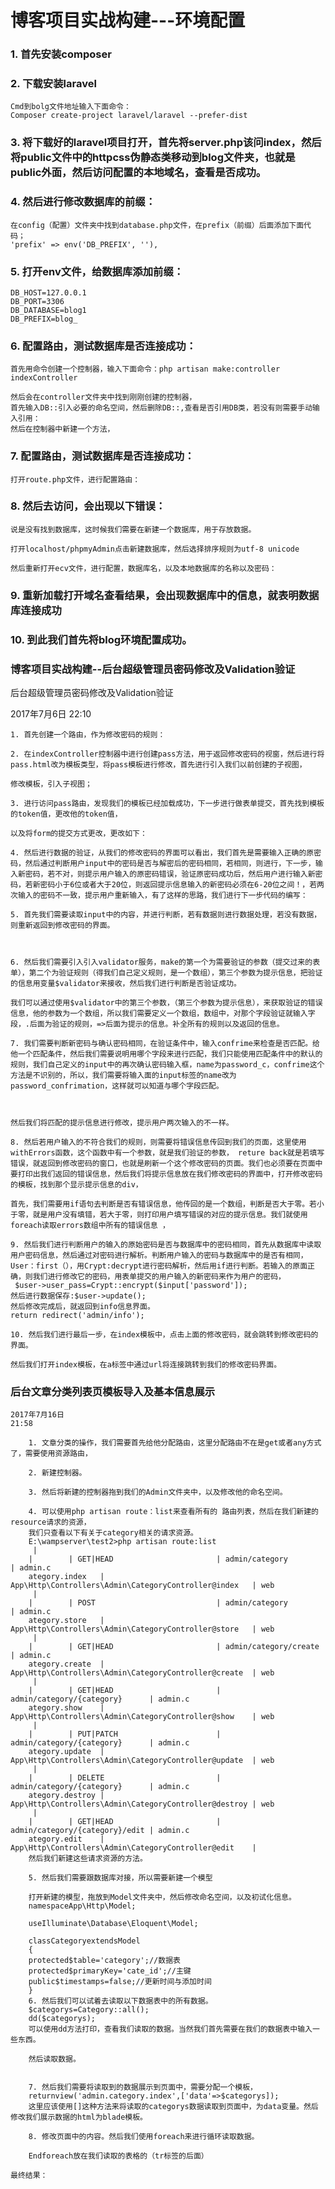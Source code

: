 # 博客项目实战构建---环境配置


###  	1. 首先安装composer
###  	2. 下载安装laravel
	Cmd到bolg文件地址输入下面命令：
	Composer create-project laravel/laravel --prefer-dist
###  3. 将下载好的laravel项目打开，首先将server.php该问index，然后将public文件中的httpcss伪静态类移动到blog文件夹，也就是public外面，然后访问配置的本地域名，查看是否成功。
###  	4. 然后进行修改数据库的前缀：
	在config（配置）文件夹中找到database.php文件，在prefix（前缀）后面添加下面代码；
	'prefix' => env('DB_PREFIX', ''),
###  	5. 打开env文件，给数据库添加前缀：
	DB_HOST=127.0.0.1
    DB_PORT=3306
    DB_DATABASE=blog1
    DB_PREFIX=blog_
###  	6. 配置路由，测试数据库是否连接成功：
	首先用命令创建一个控制器，输入下面命令：php artisan make:controller indexController

	然后会在controller文件夹中找到刚刚创建的控制器，
	首先输入DB::引入必要的命名空间，然后删除DB::,查看是否引用DB类，若没有则需要手动输入引用：
    然后在控制器中新建一个方法，

###  	7. 配置路由，测试数据库是否连接成功：
	打开route.php文件，进行配置路由：

###  	8. 然后去访问，会出现以下错误：

	说是没有找到数据库，这时候我们需要在新建一个数据库，用于存放数据。

	打开localhost/phpmyAdmin点击新建数据库，然后选择排序规则为utf-8 unicode

	然后重新打开ecv文件，进行配置，数据库名，以及本地数据库的名称以及密码：


###  	9. 重新加载打开域名查看结果，会出现数据库中的信息，就表明数据库连接成功

###  	10. 到此我们首先将blog环境配置成功。


### 博客项目实战构建--后台超级管理员密码修改及Validation验证
后台超级管理员密码修改及Validation验证

2017年7月6日
22:10

	1. 首先创建一个路由，作为修改密码的规则：

	2. 在indexController控制器中进行创建pass方法，用于返回修改密码的视窗，然后进行将pass.html改为模板类型，将pass模板进行修改，首先进行引入我们以前创建的子视图，

	修改模板，引入子视图；

	3. 进行访问pass路由，发现我们的模板已经加载成功，下一步进行做表单提交，首先找到模板的token值，更改他的token值，

	以及将form的提交方式更改，更改如下：

	4. 然后进行数据的验证，从我们的修改密码的界面可以看出，我们首先是需要输入正确的原密码，然后通过判断用户input中的密码是否与解密后的密码相同，若相同，则进行，下一步，输入新密码，若不对，则提示用户输入的原密码错误，验证原密码成功后，然后用户进行输入新密码，若新密码小于6位或者大于20位，则返回提示信息输入的新密码必须在6-20位之间！，若两次输入的密码不一致，提示用户重新输入，有了这样的思路，我们进行下一步代码的编写：

	5. 首先我们需要读取input中的内容，并进行判断，若有数据则进行数据处理，若没有数据，则重新返回到修改密码的界面。



	6. 然后我们需要引入引入validator服务，make的第一个为需要验证的参数（提交过来的表单），第二个为验证规则（得我们自己定义规则，是一个数组），第三个参数为提示信息，把验证的信息用变量$validator来接收，然后我们进行判断是否验证成功。

	我们可以通过使用$validator中的第三个参数，（第三个参数为提示信息），来获取验证的错误信息，他的参数为一个数组，所以我们需要定义一个数组，数组中，对那个字段验证就输入字段，.后面为验证的规则，=>后面为提示的信息。补全所有的规则以及返回的信息。

	7. 我们需要判断新密码与确认密码相同，在验证条件中，输入confrime来检查是否匹配。给他一个匹配条件，然后我们需要说明用哪个字段来进行匹配，我们只能使用匹配条件中的默认的规则，我们自己定义的input中的再次确认密码输入框，name为password_c，confrime这个方法是不识别的，所以，我们需要将输入面的input标签的name改为password_confrimation，这样就可以知道与哪个字段匹配。



	然后我们将匹配的提示信息进行修改，提示用户两次输入的不一样。

	8. 然后若用户输入的不符合我们的规则，则需要将错误信息传回到我们的页面，这里使用withErrors函数，这个函数中有一个参数，就是我们验证的参数， reture back就是若填写错误，就返回到修改密码的窗口，也就是刷新一个这个修改密码的页面。我们也必须要在页面中要打印出我们返回的错误信息，然后我们将提示信息放在我们修改密码的界面中，打开修改密码的模板，找到那个显示提示信息的div，

	首先，我们需要用if语句去判断是否有错误信息，他传回的是一个数组，判断是否大于零。若小于零，就是用户没有填错，若大于零，则打印用户填写错误的对应的提示信息。我们就使用foreach读取errors数组中所有的错误信息 ，

	9. 然后我们进行判断用户的输入的原始密码是否与数据库中的密码相同，首先从数据库中读取用户密码信息，然后通过对密码进行解析。判断用户输入的密码与数据库中的是否有相同，User：first（），用Crypt:decrypt进行密码解析，然后用if进行判断。若输入的原面正确，则我们进行修改它的密码，用表单提交的用户输入的新密码来作为用户的密码，
	 $user->user_pass=Crypt::encrypt($input['password']);
	然后进行数据保存:$user->update();
	然后修改完成后，就返回到info信息界面。
	return redirect('admin/info');

	10. 然后我们进行最后一步，在index模板中，点击上面的修改密码，就会跳转到修改密码的界面。

	然后我们打开index模板，在a标签中通过url将连接跳转到我们的修改密码界面。
### 后台文章分类列表页模板导入及基本信息展示

    2017年7月16日
    21:58

    	1. 文章分类的操作，我们需要首先给他分配路由，这里分配路由不在是get或者any方式了，需要使用资源路由，

    	2. 新建控制器。

    	3. 然后将新建的控制器拖到我们的Admin文件夹中，以及修改他的命名空间。

    	4. 可以使用php artisan route：list来查看所有的 路由列表，然后在我们新建的 resource请求的资源，
    	我们只查看以下有关于category相关的请求资源。
    	E:\wampserver\test2>php artisan route:list
    	 |
    	|        | GET|HEAD                       | admin/category                 | admin.c
    	ategory.index   | App\Http\Controllers\Admin\CategoryController@index   | web
    	 |
    	|        | POST                           | admin/category                 | admin.c
    	ategory.store   | App\Http\Controllers\Admin\CategoryController@store   | web
    	 |
    	|        | GET|HEAD                       | admin/category/create          | admin.c
    	ategory.create  | App\Http\Controllers\Admin\CategoryController@create  | web
    	 |
    	|        | GET|HEAD                       | admin/category/{category}      | admin.c
    	ategory.show    | App\Http\Controllers\Admin\CategoryController@show    | web
    	 |
    	|        | PUT|PATCH                      | admin/category/{category}      | admin.c
    	ategory.update  | App\Http\Controllers\Admin\CategoryController@update  | web
    	 |
    	|        | DELETE                         | admin/category/{category}      | admin.c
    	ategory.destroy | App\Http\Controllers\Admin\CategoryController@destroy | web
    	 |
    	|        | GET|HEAD                       | admin/category/{category}/edit | admin.c
    	ategory.edit    | App\Http\Controllers\Admin\CategoryController@edit    |
    	然后我们新建这些请求资源的方法。

    	5. 然后我们需要跟数据库对接，所以需要新建一个模型

    	打开新建的模型，拖放到Model文件夹中，然后修改命名空间，以及初试化信息。
    	namespaceApp\Http\Model;

    	useIlluminate\Database\Eloquent\Model;

    	classCategoryextendsModel
    	{
    	protected$table='category';//数据表
    	protected$primaryKey='cate_id';//主键
    	public$timestamps=false;//更新时间与添加时间
    	}
    	6. 然后我们可以试着去读取以下数据表中的所有数据。
    	$categorys=Category::all();
    	dd($categorys);
    	可以使用dd方法打印，查看我们读取的数据。当然我们首先需要在我们的数据表中输入一些东西。

    	然后读取数据。


    	7. 然后我们需要将读取到的数据展示到页面中，需要分配一个模板，
    	returnview('admin.category.index',['data'=>$categorys]);
    	这里应该使用[]这种方法来将读取的categorys数据读取到页面中，为data变量。然后修改我们展示数据的html为blade模板。

    	8. 修改页面中的内容。然后我们使用foreach来进行循环读取数据。

    	Endforeach放在我们读取的表格的（tr标签的后面）

    最终结果：
